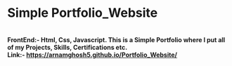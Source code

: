 <b><h1>Simple Portfolio_Website</h1><br>
FrontEnd:- Html, Css, Javascript.
This is a Simple Portfolio where I put all of my Projects, Skills, Certifications etc.<br>
Link:- https://arnamghosh5.github.io/Portfolio_Website/</b>
